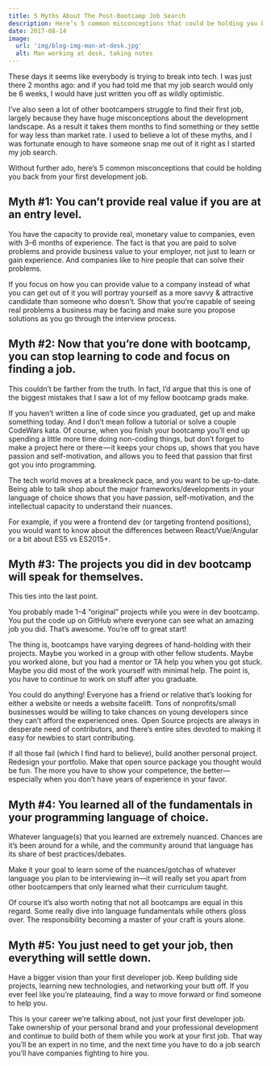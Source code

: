```yaml
---
title: 5 Myths About The Post-Bootcamp Job Search
description: Here’s 5 common misconceptions that could be holding you back from your first development job.
date: 2017-08-14
image:
  url: 'img/blog-img-man-at-desk.jpg'
  alt: Man working at desk, taking notes
---
```


These days it seems like everybody is trying to break into tech. I was just there 2 months ago: and if you had told me that my job search would only be 6 weeks, I would have just written you off as wildly optimistic.

I’ve also seen a lot of other bootcampers struggle to find their first job, largely because they have huge misconceptions about the development landscape. As a result it takes them months to find something or they settle for way less than market rate. I used to believe a lot of these myths, and I was fortunate enough to have someone snap me out of it right as I started my job search.

Without further ado, here’s 5 common misconceptions that could be holding you back from your first development job.

## Myth #1: You can’t provide real value if you are at an entry level.

You have the capacity to provide real, monetary value to companies, even with 3–6 months of experience. The fact is that you are paid to solve problems and provide business value to your employer, not just to learn or gain experience. And companies like to hire people that can solve their problems.

If you focus on how you can provide value to a company instead of what you can get out of it you will portray yourself as a more savvy & attractive candidate than someone who doesn’t. Show that you’re capable of seeing real problems a business may be facing and make sure you propose solutions as you go through the interview process.

## Myth #2: Now that you’re done with bootcamp, you can stop learning to code and focus on finding a job.

This couldn’t be farther from the truth. In fact, I’d argue that this is one of the biggest mistakes that I saw a lot of my fellow bootcamp grads make.

If you haven’t written a line of code since you graduated, get up and make something today. And I don’t mean follow a tutorial or solve a couple CodeWars kata. Of course, when you finish your bootcamp you’ll end up spending a little more time doing non-coding things, but don’t forget to make a project here or there — it keeps your chops up, shows that you have passion and self-motivation, and allows you to feed that passion that first got you into programming.

The tech world moves at a breakneck pace, and you want to be up-to-date. Being able to talk shop about the major frameworks/developments in your language of choice shows that you have passion, self-motivation, and the intellectual capacity to understand their nuances.

For example, if you were a frontend dev (or targeting frontend positions), you would want to know about the differences between React/Vue/Angular or a bit about ES5 vs ES2015+.

## Myth #3: The projects you did in dev bootcamp will speak for themselves.

This ties into the last point.

You probably made 1–4 “original” projects while you were in dev bootcamp. You put the code up on GitHub where everyone can see what an amazing job you did. That’s awesome. You’re off to great start!

The thing is, bootcamps have varying degrees of hand-holding with their projects. Maybe you worked in a group with other fellow students. Maybe you worked alone, but you had a mentor or TA help you when you got stuck. Maybe you did most of the work yourself with minimal help. The point is, you have to continue to work on stuff after you graduate.

You could do anything! Everyone has a friend or relative that’s looking for either a website or needs a website facelift. Tons of nonprofits/small businesses would be willing to take chances on young developers since they can’t afford the experienced ones. Open Source projects are always in desperate need of contributors, and there’s entire sites devoted to making it easy for newbies to start contributing.

If all those fail (which I find hard to believe), build another personal project. Redesign your portfolio. Make that open source package you thought would be fun. The more you have to show your competence, the better— especially when you don’t have years of experience in your favor.

## Myth #4: You learned all of the fundamentals in your programming language of choice.

Whatever language(s) that you learned are extremely nuanced. Chances are it’s been around for a while, and the community around that language has its share of best practices/debates.

Make it your goal to learn some of the nuances/gotchas of whatever language you plan to be interviewing in—it will really set you apart from other bootcampers that only learned what their curriculum taught.

Of course it’s also worth noting that not all bootcamps are equal in this regard. Some really dive into language fundamentals while others gloss over. The responsibility becoming a master of your craft is yours alone.

## Myth #5: You just need to get your job, then everything will settle down.

Have a bigger vision than your first developer job. Keep building side projects, learning new technologies, and networking your butt off. If you ever feel like you’re plateauing, find a way to move forward or find someone to help you.

This is your career we’re talking about, not just your first developer job. Take ownership of your personal brand and your professional development and continue to build both of them while you work at your first job. That way you’ll be an expert in no time, and the next time you have to do a job search you’ll have companies fighting to hire you.
